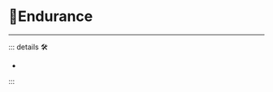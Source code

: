 # 🔷<soma>Endurance</soma>

---

<!-- =================================================== -->
<!-- =================================================== -->
<!-- =================================================== -->
<!-- =================================================== -->
<!-- =================================================== -->
::: details 🛠

-

:::

